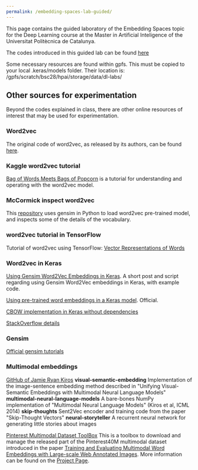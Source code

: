 ```yaml
---
permalink: /embedding-spaces-lab-guided/
---
```


This page contains the guided laboratory of the Embedding Spaces topic for the Deep Learning course at the Master in Artificial Inteligence of the Universitat Politècnica de Catalunya.

The codes introduced in this guided lab can be found [here](https://github.com/UPC-MAI-DL/UPC-MAI-DL.github.io/tree/master/_codes/3.Embeddings)

Some necessary resources are found within gpfs. This must be copied to your local .keras/models folder. Their location is:
/gpfs/scratch/bsc28/hpai/storage/data/dl-labs/


<a name='other'></a>
## Other sources for experimentation

Beyond the codes explained in class, there are other online resources of interest that may be used for experimentation.

### Word2vec

The original code of word2vec, as released by its authors, can be found [here](https://code.google.com/archive/p/word2vec/).

### Kaggle word2vec tutorial

[Bag of Words Meets Bags of Popcorn](https://www.kaggle.com/c/word2vec-nlp-tutorial) is a tutorial for understanding and operating with the word2vec model.

### McCormick inspect word2vec

This [repository](https://github.com/chrisjmccormick/inspect_word2vec) uses gensim in Python to load word2vec pre-trained model, and inspects some of the details of the vocabulary. 

### word2vec tutorial in TensorFlow

Tutorial of word2vec using TensorFlow: [Vector Representations of Words](https://www.tensorflow.org/tutorials/word2vec)

### Word2vec in Keras

[Using Gensim Word2Vec Embeddings in Keras](http://ben.bolte.cc/blog/2016/gensim.html). A short post and script regarding using Gensim Word2Vec embeddings in Keras, with example code.

[Using pre-trained word embeddings in a Keras model](https://blog.keras.io/using-pre-trained-word-embeddings-in-a-keras-model.html). Official.

[CBOW implementation in Keras without dependencies](https://github.com/abaheti95/Deep-Learning/blob/master/word2vec/keras/cbow_model.py)

[StackOverflow details](https://stackoverflow.com/questions/40244101/implement-word2vec-in-keras)

### Gensim

[Official gensim tutorials](https://radimrehurek.com/gensim/tutorial.html)

### Multimodal embeddings
[GitHub of Jamie Ryan Kiros](https://github.com/ryankiros)
**visual-semantic-embedding** Implementation of the image-sentence embedding method described in "Unifying Visual-Semantic Embeddings with Multimodal Neural Language Models"
**multimodal-neural-language-models** A bare-bones NumPy implementation of "Multimodal Neural Language Models" (Kiros et al, ICML 2014)
**skip-thoughts** Sent2Vec encoder and training code from the paper "Skip-Thought Vectors"
**neural-storyteller** A recurrent neural network for generating little stories about images

[Pinterest Multimodal Dataset ToolBox](https://github.com/mjhucla/P-Multimodal-Dataset-Toolbox)
This is a toolbox to download and manage the released part of the Pinterest40M multimodal dataset introduced in the paper [Training and Evaluating Multimodal Word Embeddings with Large-scale Web Annotated Images](https://papers.nips.cc/paper/6590-training-and-evaluating-multimodal-word-embeddings-with-large-scale-web-annotated-images). More information can be found on the [Project Page](http://www.stat.ucla.edu/~junhua.mao/multimodal_embedding.html).
